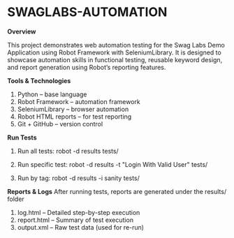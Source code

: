 # SWAGLABS-AUTOMATION

**Overview**

This project demonstrates web automation testing for the Swag Labs Demo Application
 using Robot Framework with SeleniumLibrary.
It is designed to showcase automation skills in functional testing, reusable keyword design, and report generation using Robot’s reporting features.

**Tools & Technologies**

1. Python – base language
2. Robot Framework – automation framework
3. SeleniumLibrary – browser automation
4. Robot HTML reports – for test reporting
5. Git + GitHub – version control

**Run Tests**
1. Run all tests: 
robot -d results tests/

2. Run specific test: 
robot -d results -t "Login With Valid User" tests/

3. Run by tag: 
robot -d results -i sanity tests/

**Reports & Logs**
After running tests, reports are generated under the results/ folder
1. log.html – Detailed step-by-step execution
2. report.html – Summary of test execution
3. output.xml – Raw test data (used for re-run)

